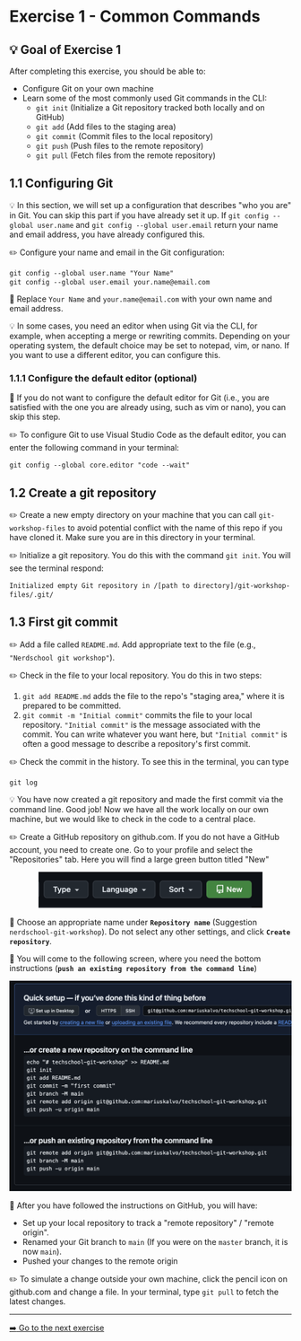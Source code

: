 # Exercise 1 - Common Commands

## :bulb: Goal of Exercise 1

After completing this exercise, you should be able to:

- Configure Git on your own machine
- Learn some of the most commonly used Git commands in the CLI:
  - `git init` (Initialize a Git repository tracked both locally and on GitHub)
  - `git add` (Add files to the staging area)
  - `git commit` (Commit files to the local repository)
  - `git push` (Push files to the remote repository)
  - `git pull` (Fetch files from the remote repository)

## 1.1 Configuring Git

:bulb: In this section, we will set up a configuration that describes "who you are" in Git. You can skip this part if you have already set it up. If `git config --global user.name` and `git config --global user.email` return your name and email address, you have already configured this.

:pencil2: Configure your name and email in the Git configuration:

```shell
git config --global user.name "Your Name"
git config --global user.email your.name@email.com
```

:book: Replace `Your Name` and `your.name@email.com` with your own name and email address.

:bulb: In some cases, you need an editor when using Git via the CLI, for example, when accepting a merge or rewriting commits. Depending on your operating system, the default choice may be set to notepad, vim, or nano. If you want to use a different editor, you can configure this.

### 1.1.1 Configure the default editor (optional)

:book: If you do not want to configure the default editor for Git (i.e., you are satisfied with the one you are already using, such as vim or nano), you can skip this step.

:pencil2: To configure Git to use Visual Studio Code as the default editor, you can enter the following command in your terminal:

```shell
git config --global core.editor "code --wait"
```

## 1.2 Create a git repository

:pencil2: Create a new empty directory on your machine that you can call `git-workshop-files` to avoid potential conflict with the name of this repo if you have cloned it. Make sure you are in this directory in your terminal.

:pencil2: Initialize a git repository. You do this with the command `git init`.
You will see the terminal respond:

```
Initialized empty Git repository in /[path to directory]/git-workshop-files/.git/
```

## 1.3 First git commit

:pencil2: Add a file called `README.md`. Add appropriate text to the file (e.g., `"Nerdschool git workshop"`).

:pencil2: Check in the file to your local repository. You do this in two steps:

1. `git add README.md` adds the file to the repo's "staging area," where it is prepared to be committed.
2. `git commit -m "Initial commit"` commits the file to your local repository. `"Initial commit"` is the message associated with the commit. You can write whatever you want here, but `"Initial commit"` is often a good message to describe a repository's first commit.

:pencil2: Check the commit in the history. To see this in the terminal, you can type

```
git log
```

:bulb: You have now created a git repository and made the first commit via the command line. Good job! Now we have all the work locally on our own machine, but we would like to check in the code to a central place.

:pencil2: Create a GitHub repository on github.com. If you do not have a GitHub account, you need to create one. Go to your profile and select the "Repositories" tab. Here you will find a large green button titled "New"

<div style="text-align: center">
  <img src="../images/nytt-repo.png" alt="Alt Text" width="400" >
</div>


:book: Choose an appropriate name under **`Repository name`** (Suggestion `nerdschool-git-workshop`). Do not select any other settings, and click **`Create repository`**.

:book: You will come to the following screen, where you need the bottom instructions (**`push an existing repository from the command line`**)

<div style="text-align: center">
  <img src="../images/opprettet-repo.png" alt="Alt Text" width="600">
</div>


:book: After you have followed the instructions on GitHub, you will have:

- Set up your local repository to track a "remote repository" / "remote origin".
- Renamed your Git branch to `main` (If you were on the `master` branch, it is now `main`).
- Pushed your changes to the remote origin

:pencil2: To simulate a change outside your own machine, click the pencil icon on github.com and change a file. In your terminal, type `git pull` to fetch the latest changes.

---

[:arrow_right: Go to the next exercise](../oppgave-2/README.md)

